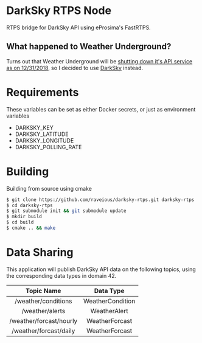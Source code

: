 # DarkSky RTPS Node
RTPS bridge for DarkSky API using eProsima's FastRTPS.

## What happened to Weather Underground?
 Turns out that Weather Underground will be [shutting down it's API service as on 12/31/2018](https://apicommunity.wunderground.com/weatherapi/topics/end-of-service-for-the-weather-underground-api), so I decided to use [DarkSky](https://darksky.net) instead.

# Requirements

These variables can be set as either Docker secrets, or just as environment variables

- DARKSKY_KEY
- DARKSKY_LATITUDE
- DARKSKY_LONGITUDE
- DARKSKY_POLLING_RATE

# Building

Building from source using cmake

```bash
$ git clone https://github.com/raveious/darksky-rtps.git darksky-rtps
$ cd darksky-rtps
$ git submodule init && git submodule update
$ mkdir build
$ cd build
$ cmake .. && make
```

# Data Sharing

This application will publish DarkSky API data on the following topics, using the corresponding data types in domain 42.

Topic Name | Data Type
:---:|:---:
/weather/conditions | WeatherCondition
/weather/alerts | WeatherAlert
/weather/forcast/hourly | WeatherForcast
/weather/forcast/daily | WeatherForcast
